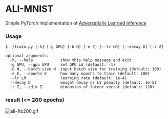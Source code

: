 ALI-MNIST
===
Simple PyTorch implementation of [Adversarially Learned Inference](https://arxiv.org/abs/1606.00704)

### Usage
```
$ ./train.py [-h] [-g GPU] [-b N] [-e E] [--lr LR] [--decay D] [-z Z]

optional arguments:
  -h, --help            show this help message and exit
  -g GPU, --gpu GPU     set GPU id (default: -1)
  -b N, --batch-size N  input batch size for training (default: 100)
  -e E, --epochs E      how many epochs to train (default: 100)
  --lr LR               learning rate (default: 1e-4)
  --decay D             weight decay or L2 penalty (default: 1e-5)
  -z Z, --zdim Z        dimension of latent vector (default: 128)
```

### result (<= 200 epochs)
![ali-1to200.gif](https://github.com/vwrs/ali-mnist/blob/imgs/ali-1to200.gif)

